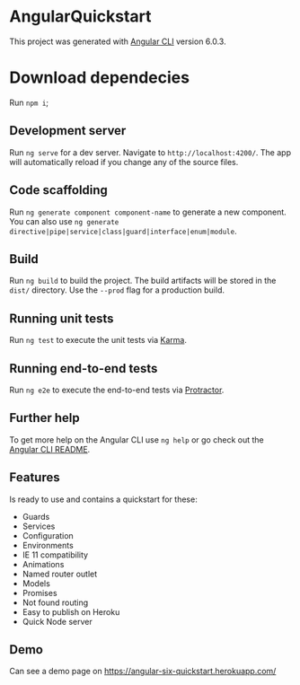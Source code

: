 # AngularQuickstart

This project was generated with [Angular CLI](https://github.com/angular/angular-cli) version 6.0.3.

# Download dependecies

Run `npm i`;

## Development server

Run `ng serve` for a dev server. Navigate to `http://localhost:4200/`. The app will automatically reload if you change any of the source files.

## Code scaffolding

Run `ng generate component component-name` to generate a new component. You can also use `ng generate directive|pipe|service|class|guard|interface|enum|module`.

## Build

Run `ng build` to build the project. The build artifacts will be stored in the `dist/` directory. Use the `--prod` flag for a production build.

## Running unit tests

Run `ng test` to execute the unit tests via [Karma](https://karma-runner.github.io).

## Running end-to-end tests

Run `ng e2e` to execute the end-to-end tests via [Protractor](http://www.protractortest.org/).

## Further help

To get more help on the Angular CLI use `ng help` or go check out the [Angular CLI README](https://github.com/angular/angular-cli/blob/master/README.md).

## Features

Is ready to use and contains a quickstart for these: 

- Guards
- Services
- Configuration
- Environments
- IE 11 compatibility
- Animations
- Named router outlet
- Models
- Promises
- Not found routing
- Easy to publish on Heroku
- Quick Node server

## Demo

Can see a demo page on https://angular-six-quickstart.herokuapp.com/